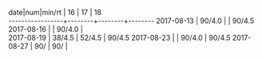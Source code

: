  date|num|min/rt |   16   |   17   |   18   
-----------------+--------+--------+--------
 2017-08-13      | 90/4.0 |        | 90/4.5
 2017-08-16      |        | 90/4.0 |       
 2017-08-19      | 38/4.5 | 52/4.5 | 90/4.5
 2017-08-23      |        | 90/4.0 | 90/4.5
 2017-08-27      | 90/    | 90/    |       

